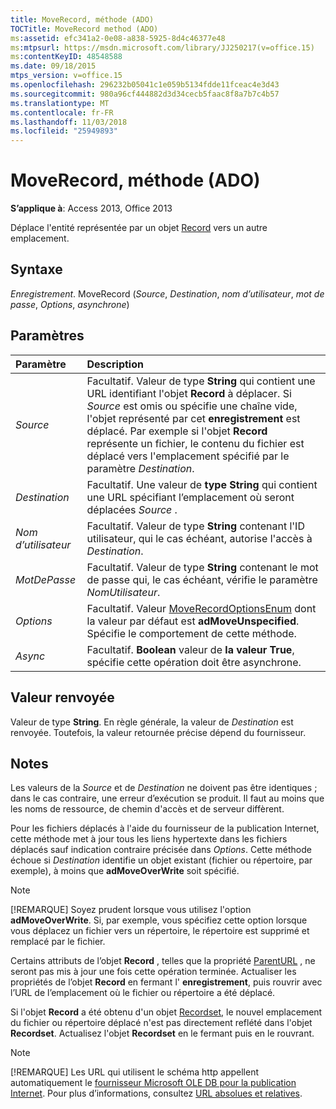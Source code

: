 ```yaml
---
title: MoveRecord, méthode (ADO)
TOCTitle: MoveRecord method (ADO)
ms:assetid: efc341a2-0e08-a838-5925-8d4c46377e48
ms:mtpsurl: https://msdn.microsoft.com/library/JJ250217(v=office.15)
ms:contentKeyID: 48548588
ms.date: 09/18/2015
mtps_version: v=office.15
ms.openlocfilehash: 296232b05041c1e059b5134fdde11fceac4e3d43
ms.sourcegitcommit: 980a96cf444882d3d34cecb5faac8f8a7b7c4b57
ms.translationtype: MT
ms.contentlocale: fr-FR
ms.lasthandoff: 11/03/2018
ms.locfileid: "25949893"
---
```

# <a name="moverecord-method-ado"></a>MoveRecord, méthode (ADO)

**S’applique à**: Access 2013, Office 2013
 
Déplace l'entité représentée par un objet [Record](record-object-ado.md) vers un autre emplacement.

## <a name="syntax"></a>Syntaxe

*Enregistrement*. MoveRecord (*Source*, *Destination*, *nom d’utilisateur*, *mot de passe*, *Options*, *asynchrone*)

## <a name="parameters"></a>Paramètres

|Paramètre|Description|
|:--------|:----------|
|*Source* |Facultatif. Valeur de type **String** qui contient une URL identifiant l'objet **Record** à déplacer. Si *Source* est omis ou spécifie une chaîne vide, l'objet représenté par cet **enregistrement** est déplacé. Par exemple si l'objet **Record** représente un fichier, le contenu du fichier est déplacé vers l'emplacement spécifié par le paramètre *Destination*.|
|*Destination* |Facultatif. Une valeur de **type String** qui contient une URL spécifiant l’emplacement où seront déplacées *Source* .|
|*Nom d’utilisateur* |Facultatif. Valeur de type **String** contenant l'ID utilisateur, qui le cas échéant, autorise l'accès à *Destination*.|
|*MotDePasse* |Facultatif. Valeur de type **String** contenant le mot de passe qui, le cas échéant, vérifie le paramètre *NomUtilisateur*.|
|*Options* |Facultatif. Valeur [MoveRecordOptionsEnum](moverecordoptionsenum.md) dont la valeur par défaut est **adMoveUnspecified**. Spécifie le comportement de cette méthode.|
|*Async* |Facultatif. **Boolean** valeur de **la valeur True**, spécifie cette opération doit être asynchrone.|

## <a name="return-value"></a>Valeur renvoyée

Valeur de type **String**. En règle générale, la valeur de *Destination* est renvoyée. Toutefois, la valeur retournée précise dépend du fournisseur.

## <a name="remarks"></a>Notes

Les valeurs de la *Source* et de *Destination* ne doivent pas être identiques ; dans le cas contraire, une erreur d’exécution se produit. Il faut au moins que les noms de ressource, de chemin d'accès et de serveur diffèrent.

Pour les fichiers déplacés à l'aide du fournisseur de la publication Internet, cette méthode met à jour tous les liens hypertexte dans les fichiers déplacés sauf indication contraire précisée dans *Options*. Cette méthode échoue si *Destination* identifie un objet existant (fichier ou répertoire, par exemple), à moins que **adMoveOverWrite** soit spécifié.


> [!NOTE]
> <P>[!REMARQUE] Soyez prudent lorsque vous utilisez l'option <STRONG>adMoveOverWrite</STRONG>. Si, par exemple, vous spécifiez cette option lorsque vous déplacez un fichier vers un répertoire, le répertoire est supprimé et remplacé par le fichier.</P>



Certains attributs de l’objet **Record** , telles que la propriété [ParentURL](parenturl-property-ado.md) , ne seront pas mis à jour une fois cette opération terminée. Actualiser les propriétés de l’objet **Record** en fermant l' **enregistrement**, puis rouvrir avec l’URL de l’emplacement où le fichier ou répertoire a été déplacé.

Si l'objet **Record** a été obtenu d'un objet [Recordset](recordset-object-ado.md), le nouvel emplacement du fichier ou répertoire déplacé n'est pas directement reflété dans l'objet **Recordset**. Actualisez l'objet **Recordset** en le fermant puis en le rouvrant.


> [!NOTE]
> [!REMARQUE] Les URL qui utilisent le schéma http appellent automatiquement le [fournisseur Microsoft OLE DB pour la publication Internet](microsoft-ole-db-provider-for-internet-publishing.md). Pour plus d’informations, consultez [URL absolues et relatives](absolute-and-relative-urls.md).


